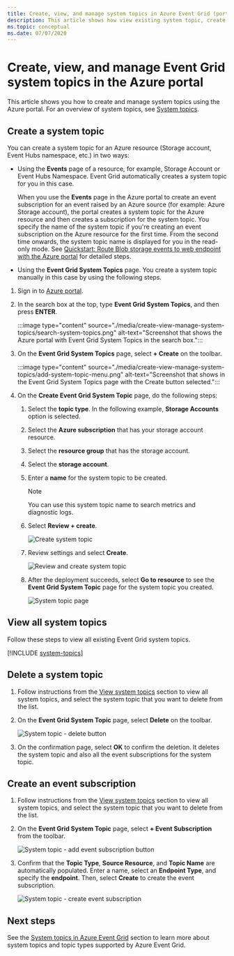 ```yaml
---
title: Create, view, and manage system topics in Azure Event Grid (portal)
description: This article shows how view existing system topic, create Azure Event Grid system topics using the Azure portal. 
ms.topic: conceptual
ms.date: 07/07/2020
---
```


# Create, view, and manage Event Grid system topics in the Azure portal
This article shows you how to create and manage system topics using the Azure portal. For an overview of system topics, see [System topics](system-topics.md).

## Create a system topic
You can create a system topic for an Azure resource (Storage account, Event Hubs namespace, etc.) in two ways:

- Using the **Events** page of a resource, for example, Storage Account or Event Hubs Namespace. Event Grid automatically creates a system topic for you in this case.

    When you use the **Events** page in the Azure portal to create an event subscription for an event raised by an Azure source (for example: Azure Storage account), the portal creates a system topic for the Azure resource and then creates a subscription for the system topic. You specify the name of the system topic if you're creating an event subscription on the Azure resource for the first time. From the second time onwards, the system topic name is displayed for you in the read-only mode. See [Quickstart: Route Blob storage events to web endpoint with the Azure portal](blob-event-quickstart-portal.md#subscribe-to-the-blob-storage) for detailed steps.
- Using the **Event Grid System Topics** page. You create a system topic manually in this case by using the following steps. 

1. Sign in to [Azure portal](https://portal.azure.com).
2. In the search box at the top, type **Event Grid System Topics**, and then press **ENTER**. 

    :::image type="content" source="./media/create-view-manage-system-topics/search-system-topics.png" alt-text="Screenshot that shows the Azure portal with Event Grid System Topics in the search box.":::
3. On the **Event Grid System Topics** page, select **+ Create** on the toolbar.

    :::image type="content" source="./media/create-view-manage-system-topics/add-system-topic-menu.png" alt-text="Screenshot that shows in the Event Grid System Topics page with the Create button selected.":::
4. On the **Create Event Grid System Topic** page, do the following steps:
    1. Select the **topic type**. In the following example, **Storage Accounts** option is selected. 
    2. Select the **Azure subscription** that has your storage account resource. 
    3. Select the **resource group** that has the storage account. 
    4. Select the **storage account**. 
    5. Enter a **name** for the system topic to be created. 
    
        > [!NOTE]
        > You can use this system topic name to search metrics and diagnostic logs.
    6. Select **Review + create**.

        ![Create system topic](./media/create-view-manage-system-topics/create-system-topic-page.png)
    5. Review settings and select **Create**. 
        
        ![Review and create system topic](./media/create-view-manage-system-topics/system-topic-review-create.png)
    6. After the deployment succeeds, select **Go to resource** to see the **Event Grid System Topic** page for the system topic you created. 

        ![System topic page](./media/create-view-manage-system-topics/system-topic-page.png)


## View all system topics
Follow these steps to view all existing Event Grid system topics. 

[!INCLUDE [system-topics](./includes/system-topics.md)] 


## Delete a system topic
1. Follow instructions from the [View system topics](#view-all-system-topics) section to view all system topics, and select the system topic that you want to delete from the list. 
2. On the **Event Grid System Topic** page, select **Delete** on the toolbar. 

    ![System topic - delete button](./media/create-view-manage-system-topics/system-topic-delete-button.png)
3. On the confirmation page, select **OK** to confirm the deletion. It deletes the system topic and also all the event subscriptions for the system topic.  

## Create an event subscription
1. Follow instructions from the [View system topics](#view-all-system-topics) section to view all system topics, and select the system topic that you want to delete from the list. 
2. On the **Event Grid System Topic** page, select **+ Event Subscription** from the toolbar. 

    ![System topic - add event subscription button](./media/create-view-manage-system-topics/add-event-subscription-button.png)
3. Confirm that the **Topic Type**, **Source Resource**, and **Topic Name** are automatically populated. Enter a name, select an **Endpoint Type**, and specify the **endpoint**. Then, select **Create** to create the event subscription. 

    ![System topic - create event subscription](./media/create-view-manage-system-topics/create-event-subscription.png)

## Next steps
See the [System topics in Azure Event Grid](system-topics.md) section to learn more about system topics and topic types supported by Azure Event Grid. 

